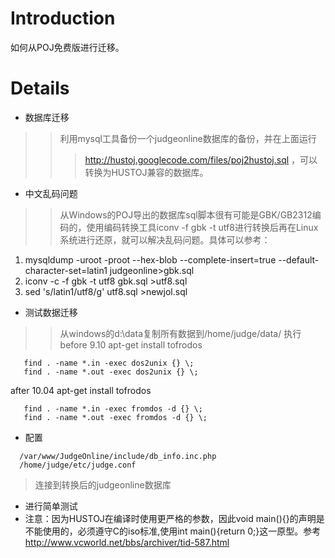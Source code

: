 # Introduction #

如何从POJ免费版进行迁移。


# Details #

  * 数据库迁移
> > 利用mysql工具备份一个judgeonline数据库的备份，并在上面运行
> > > http://hustoj.googlecode.com/files/poj2hustoj.sql ，可以转换为HUSTOJ兼容的数据库。
  * 中文乱码问题

> > 从Windows的POJ导出的数据库sql脚本很有可能是GBK/GB2312编码的，使用编码转换工具iconv -f gbk -t utf8进行转换后再在Linux系统进行还原，就可以解决乱码问题。具体可以参考：


  1. mysqldump -uroot -proot --hex-blob --complete-insert=true --default-character-set=latin1 judgeonline>gbk.sql
  1. iconv -c -f gbk -t utf8 gbk.sql >utf8.sql
  1. sed 's/latin1/utf8/g' utf8.sql >newjol.sql



  * 测试数据迁移
> > 从windows的d:\data复制所有数据到/home/judge/data/
> > 执行
before 9.10  apt-get install tofrodos
```
   find . -name *.in -exec dos2unix {} \;
   find . -name *.out -exec dos2unix {} \;
```
after 10.04  apt-get install tofrodos
```
   find . -name *.in -exec fromdos -d {} \;
   find . -name *.out -exec fromdos -d {} \;
```
  * 配置
```
  /var/www/JudgeOnline/include/db_info.inc.php 
  /home/judge/etc/judge.conf
```

> 连接到转换后的judgeonline数据库

  * 进行简单测试
  * 注意：因为HUSTOJ在编译时使用更严格的参数，因此void main(){}的声明是不能使用的，必须遵守C的iso标准,使用int main(){return 0;}这一原型。参考 http://www.vcworld.net/bbs/archiver/tid-587.html